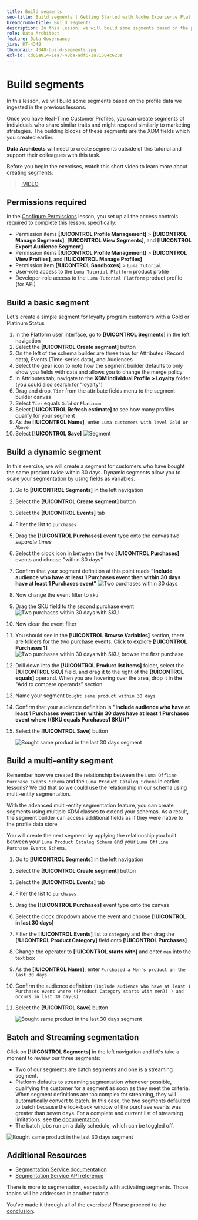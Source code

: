```yaml
---
title: Build segments
seo-title: Build segments | Getting Started with Adobe Experience Platform for Data Architects and Data Engineers
breadcrumb-title: Build segments
description: In this lesson, we will build some segments based on the profile data we have ingested in the previous lessons.
role: Data Architect
feature: Data Governance
jira: KT-4348
thumbnail: 4348-build-segments.jpg
exl-id: cd05e814-1ea7-48ba-adf6-1a71504c623e
---
```

# Build segments

<!-- 30 min-->
In this lesson, we will build some segments based on the profile data we ingested in the previous lessons.

Once you have Real-Time Customer Profiles, you can create segments of individuals who share similar traits and might respond similarly to marketing strategies. The building blocks of these segments are the XDM fields which you created earlier.

**Data Architects** will need to create segments outside of this tutorial and support their colleagues with this task.

Before you begin the exercises, watch this short video to learn more about creating segments:
>[!VIDEO](https://video.tv.adobe.com/v/27254?learn=on)


## Permissions required

In the [Configure Permissions](configure-permissions.md) lesson, you set up all the access controls required to complete this lesson, specifically:

* Permission items **[!UICONTROL Profile Management]** > **[!UICONTROL Manage Segments]**, **[!UICONTROL View Segments]**, and **[!UICONTROL Export Audience Segment]**
* Permission items **[!UICONTROL Profile Management]** > **[!UICONTROL View Profiles]**, and **[!UICONTROL Manage Profiles]** 
* Permission item **[!UICONTROL Sandboxes]** > `Luma Tutorial`
* User-role access to the `Luma Tutorial Platform` product profile
* Developer-role access to the `Luma Tutorial Platform` product profile (for API)

## Build a basic segment

Let's create a simple segment for loyalty program customers with a Gold or Platinum Status

1. In the Platform user interface, go to **[!UICONTROL Segments]** in the left navigation
1. Select the **[!UICONTROL Create segment]** button 
1. On the left of the schema builder are three tabs for Attributes (Record data), Events (Time-series data), and Audiences
1. Select the gear icon to note how the segment builder defaults to only show you fields with data and allows you to change the merge policy
1. In Attributes tab, navigate to the **XDM Individual Profile > Loyalty** folder (you could also search for "loyalty")
1. Drag and drop, `Tier` from the attribute fields menu to the segment builder canvas 
1. Select `Tier` equals `Gold` or `Platinum`
1. Select **[!UICONTROL Refresh estimate]** to see how many profiles qualify for your segment
1. As the **[!UICONTROL Name]**, enter `Luma customers with level Gold or Above`
1. Select **[!UICONTROL Save]**
   ![Segment](assets/segment-goldOrAbove.png)

<!--## Build a sequential segment-->

## Build a dynamic segment

In this exercise, we will create a segment for customers who have bought the same product twice within 30 days. Dynamic segments allow you to scale your segmentation by using fields as variables.

1. Go to **[!UICONTROL Segments]** in the left navigation
1. Select the **[!UICONTROL Create segment]** button 
1. Select the **[!UICONTROL Events]** tab
1. Filter the list to `purchases`
1. Drag the **[!UICONTROL Purchases]** event type onto the canvas _two separate times_
1. Select the clock icon in between the two **[!UICONTROL Purchases]** events and choose "within 30 days"
1. Confirm that your segment definition at this point reads **"Include audience who have at least 1 Purchases event then within 30 days have at least 1 Purchases event"**
   ![Two purchases within 30 days](assets/segment-twoPurchases.png)
1. Now change the event filter to `sku`
1. Drag the SKU field to the second purchase event
   ![Two purchases within 30 days with SKU](assets/segment-twoPurchases-addSku.png)
1. Now clear the event filter
1. You should see in the **[!UICONTROL Browse Variables]** section, there are folders for the two purchase events. Click to explore **[!UICONTROL Purchases 1]**   
   ![Two purchases within 30 days with SKU, browse the first purchase](assets/segment-twoPurchases-browsePurchaseOne.png)
1. Drill down into the **[!UICONTROL Product list items]** folder, select the **[!UICONTROL SKU]** field, and drag it to the right of the **[!UICONTROL equals]** operand. When you are hovering over the area, drop it in the  "Add to compare operands" section
1. Name your segment `Bought same product within 30 days`
1. Confirm that your audience definition is **"Include audience who have at least 1 Purchases event then within 30 days have at least 1 Purchases event where ((SKU equals Purchases1 SKU))"**
1. Select the **[!UICONTROL Save]** button

   ![Bought same product in the last 30 days segment](assets/segment-boughtSameProduct.png)

## Build a multi-entity segment

Remember how we created the relationship between the `Luma Offline Purchase Events Schema` and the `Luma Product Catalog Schema` in earlier lessons? We did that so we could use the relationship in our schema using multi-entity segmentation.

With the advanced multi-entity segmentation feature, you can create segments using multiple XDM classes to extend your schemas. As a result, the segment builder can access additional fields as if they were native to the profile data store

You will create the next segment by applying the relationship you built between your `Luma Product Catalog Schema` and your `Luma Offline Purchase Events Schema`.

1. Go to **[!UICONTROL Segments]** in the left navigation
1. Select the **[!UICONTROL Create segment]** button 
1. Select the **[!UICONTROL Events]** tab
1. Filter the list to `purchases`
1. Drag the **[!UICONTROL Purchases]** event type onto the canvas
1. Select the clock dropdown above the event and choose **[!UICONTROL in last 30 days]**
1. Filter the **[!UICONTROL Events]** list to `category` and then drag the **[!UICONTROL Product Category]** field onto **[!UICONTROL Purchases]**
1. Change the operator to **[!UICONTROL starts with]** and enter `men` into the text box
1. As the **[!UICONTROL Name]**, enter `Purchased a Men's product in the last 30 days`
1. Confirm the audience definition `(Include audience who have at least 1 Purchases event where ((Product Category starts with men)) ) and occurs in last 30 day(s)`
1. Select the **[!UICONTROL Save]** button

   ![Bought same product in the last 30 days segment](assets/segment-purchasedMens.png)

## Batch and Streaming segmentation

Click on **[!UICONTROL Segments]** in the left navigation and let's take a moment to review our three segments:

* Two of our segments are batch segments and one is a streaming segment. 
* Platform defaults to streaming segmentation whenever possible, qualifying the customer for a segment as soon as they meet the criteria. When segment definitions are too complex for streaming, they will automatically convert to batch. In this case, the two segments defaulted to batch because the look-back window of the purchase events was greater than seven days. For a complete and current list of streaming limitations, see [the documentation](https://experienceleague.adobe.com/docs/experience-platform/segmentation/ui/streaming-segmentation.html).
* The batch jobs run on a daily schedule, which can be toggled off.
  
![Bought same product in the last 30 days segment](assets/segment-review.png)

## Additional Resources

* [Segmentation Service documentation](https://experienceleague.adobe.com/docs/experience-platform/segmentation/home.html)
* [Segmentation Service API reference](https://www.adobe.io/experience-platform-apis/references/segmentation/)

There is more to segmentation, especially with activating segments. Those topics will be addressed in another tutorial.

You've made it through all of the exercises! Please proceed to the [conclusion](conclusion.md).
